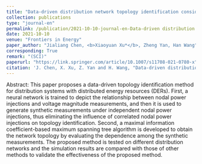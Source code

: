 ```yaml
---
title: "Data-driven distribution network topology identification considering correlated generation power of distributed energy resource"
collection: publications
type: "journal-en"
permalink: /publication/2021-10-10-journal-en-Data-driven distribution network topology identification considering correlated generation power of distributed energy resource
date: 2021-10-10
venue: "Frontiers in Energy"
paper_author: "Jialiang Chen, <b>Xiaoyuan Xu*</b>, Zheng Yan, Han Wang"
corresponding: True
remark: "(SCI)"
paperurl: "https://link.springer.com/article/10.1007/s11708-021-0780-x"
citation: 'J. Chen, X. Xu, Z. Yan and H. Wang, "Data-driven distribution network topology identification considering correlated generation power of distributed energy resource," <i>Frontiers in Energy</i>, vol. 16, no. 1, pp. 121-129, 2021.'
---
```


Abstract:
This paper proposes a data-driven topology identification method for distribution systems with distributed energy resources (DERs). First, a neural network is trained to depict the relationship between nodal power injections and voltage magnitude measurements, and then it is used to generate synthetic measurements under independent nodal power injections, thus eliminating the influence of correlated nodal power injections on topology identification. Second, a maximal information coefficient-based maximum spanning tree algorithm is developed to obtain the network topology by evaluating the dependence among the synthetic measurements. The proposed method is tested on different distribution networks and the simulation results are compared with those of other methods to validate the effectiveness of the proposed method.